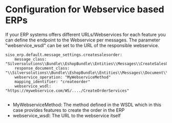 # Configuration for Webservice based ERPs

If your ERP systems offers different URLs/Webservices for each feature you can define the endpoint to the Webservice per messages. The parameter "webservice_wsdl" can be set to the URL of the responsible webservice.  

``` 
siso_erp.default.message_settings.createsalesorder:
    message_class: "Silversolutions\\Bundle\\EshopBundle\\Entities\\Messages\\CreateSalesOrderMessage"
    response_document_class: "\\Silversolutions\\Bundle\\EshopBundle\\Entities\\Messages\\Document\\OrderResponse"
    webservice_operation: "MyWebserviceMethod"
    mapping_identifier: "createorder"
    webservice_wsdl: "https://mywebservice.com/WS/..../CreateOrderServices"
        
```

- MyWebserviceMethod: The method defined in the WSDL which in this case provides features to create the order in the ERP
- webservice\_wsdl: The URL to the webservice itself
